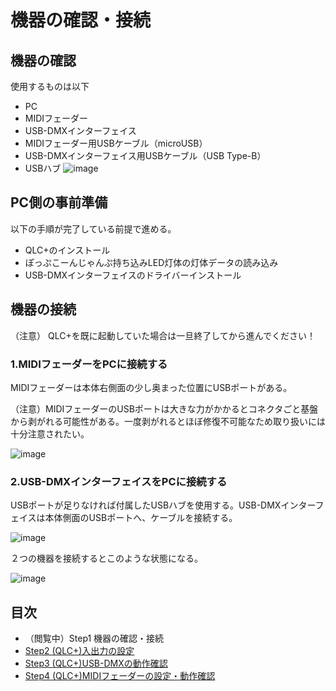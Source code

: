 # 機器の確認・接続

## 機器の確認
使用するものは以下

 - PC
 - MIDIフェーダー
 - USB-DMXインターフェイス
 - MIDIフェーダー用USBケーブル（microUSB）
 - USB-DMXインターフェイス用USBケーブル（USB Type-B）
 - USBハブ
 ![image](https://user-images.githubusercontent.com/51395778/147242910-714dd9dc-739c-4089-a867-b5d4821a2930.png)

## PC側の事前準備

以下の手順が完了している前提で進める。

 - QLC+のインストール
 - ぽっぷこーんじゃんぷ持ち込みLED灯体の灯体データの読み込み
 - USB-DMXインターフェイスのドライバーインストール
 
## 機器の接続

（注意） QLC+を既に起動していた場合は一旦終了してから進んでください！

### 1.MIDIフェーダーをPCに接続する

MIDIフェーダーは本体右側面の少し奥まった位置にUSBポートがある。

（注意）MIDIフェーダーのUSBポートは大きな力がかかるとコネクタごと基盤から剥がれる可能性がある。一度剥がれるとほぼ修復不可能なため取り扱いには十分注意されたい。

![image](https://user-images.githubusercontent.com/51395778/147243941-0371140a-c136-4826-8634-3d4dbe4f17e9.png)

### 2.USB-DMXインターフェイスをPCに接続する

USBポートが足りなければ付属したUSBハブを使用する。USB-DMXインターフェイスは本体側面のUSBポートへ、ケーブルを接続する。

![image](https://user-images.githubusercontent.com/51395778/147243782-00b57c0b-8a2c-465c-9207-2d9c56f13f58.png)


２つの機器を接続するとこのような状態になる。

![image](https://user-images.githubusercontent.com/51395778/147244413-4faff2ae-510e-4b04-afca-f055bc1fe059.png)

## 目次

 - （閲覧中）Step1 機器の確認・接続
 - [Step2 (QLC+)入出力の設定](/io-config-setup.md)
 - [Step3 (QLC+)USB-DMXの動作確認](/dmx-if-setup.md)
 - [Step4 (QLC+)MIDIフェーダーの設定・動作確認](/midi-fader-setup.md)